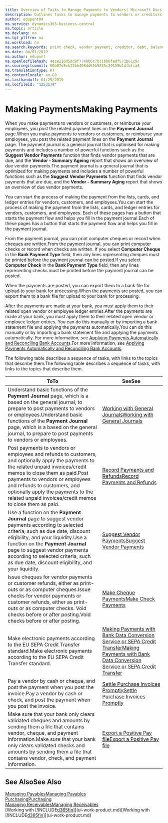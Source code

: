 ```yaml
---
title: Overview of Tasks to Manage Payments to Vendors| Microsoft Docs
description: Outlines tasks to manage payments to vendors or creditors, including posting payment lines and getting an overview of the balance due.
author: edupont04
ms.service: dynamics365-business-central
ms.topic: article
ms.devlang: na
ms.tgt_pltfrm: na
ms.workload: na
ms.search.keywords: print check, vendor payment, creditor, debt, balance due, AP
ms.date: 04/01/2019
ms.author: edupont
ms.openlocfilehash: 4ece210d5dd8f7748b6c7031bb0fedf571b61c9c
ms.sourcegitcommit: 60b87e5eb32bb408dd65b9855c29159b1dfbfca8
ms.translationtype: HT
ms.contentlocale: en-GB
ms.lasthandoff: 04/29/2019
ms.locfileid: "1253178"
---
```

# <a name="making-payments"></a><span data-ttu-id="122da-103">Making Payments</span><span class="sxs-lookup"><span data-stu-id="122da-103">Making Payments</span></span>

<span data-ttu-id="122da-104">When you make payments to vendors or customers, or reimburse your employees, you post the related payment lines on the **Payment Journal** page.</span><span class="sxs-lookup"><span data-stu-id="122da-104">When you make payments to vendors or customers, or reimburse your employees, you post the related payment lines on the **Payment Journal** page.</span></span> <span data-ttu-id="122da-105">The payment journal is a general journal that is optimised for making payments and includes a number of powerful functions such as the **Suggest Vendor Payments** function that finds vendor payments that are due, and the **Vendor - Summary Ageing** report that shows an overview of due vendor payments.</span><span class="sxs-lookup"><span data-stu-id="122da-105">The payment journal is a general journal that is optimized for making payments and includes a number of powerful functions such as the **Suggest Vendor Payments** function that finds vendor payments that are due, and the **Vendor - Summary Aging** report that shows an overview of due vendor payments.</span></span>  

<span data-ttu-id="122da-106">You can start the process of making the payment from the lists, cards, and ledger entries for vendors, customers, and employees.</span><span class="sxs-lookup"><span data-stu-id="122da-106">You can start the process of making the payment from the lists, cards, and ledger entries for vendors, customers, and employees.</span></span> <span data-ttu-id="122da-107">Each of these pages has a button that starts the payment flow and helps you fill in the payment journal.</span><span class="sxs-lookup"><span data-stu-id="122da-107">Each of these pages has a button that starts the payment flow and helps you fill in the payment journal.</span></span>  

<span data-ttu-id="122da-108">From the payment journal, you can print computer cheques or record when cheques are written.</span><span class="sxs-lookup"><span data-stu-id="122da-108">From the payment journal, you can print computer checks or record when checks are written.</span></span> <span data-ttu-id="122da-109">If you select **Computer Cheque** in the **Bank Payment Type** field, then any lines representing cheques must be printed before the payment journal can be posted.</span><span class="sxs-lookup"><span data-stu-id="122da-109">If you select **Computer Check** in the **Bank Payment Type** field, then any lines representing checks must be printed before the payment journal can be posted.</span></span>

<span data-ttu-id="122da-110">When the payments are posted, you can export them to a bank file for upload to your bank for processing.</span><span class="sxs-lookup"><span data-stu-id="122da-110">When the payments are posted, you can export them to a bank file for upload to your bank for processing.</span></span>

<span data-ttu-id="122da-111">After the payments are made at your bank, you must apply them to their related open vendor or employee ledger entries.</span><span class="sxs-lookup"><span data-stu-id="122da-111">After the payments are made at your bank, you must apply them to their related open vendor or employee ledger entries.</span></span> <span data-ttu-id="122da-112">You can do this manually or by importing a bank statement file and applying the payments automatically.</span><span class="sxs-lookup"><span data-stu-id="122da-112">You can do this manually or by importing a bank statement file and applying the payments automatically.</span></span> <span data-ttu-id="122da-113">For more information, see [Applying Payments Automatically and Reconciling Bank Accounts](receivables-apply-payments-auto-reconcile-bank-accounts.md).</span><span class="sxs-lookup"><span data-stu-id="122da-113">For more information, see [Applying Payments Automatically and Reconciling Bank Accounts](receivables-apply-payments-auto-reconcile-bank-accounts.md).</span></span>

<span data-ttu-id="122da-114">The following table describes a sequence of tasks, with links to the topics that describe them.</span><span class="sxs-lookup"><span data-stu-id="122da-114">The following table describes a sequence of tasks, with links to the topics that describe them.</span></span>

| <span data-ttu-id="122da-115">To</span><span class="sxs-lookup"><span data-stu-id="122da-115">To</span></span> | <span data-ttu-id="122da-116">See</span><span class="sxs-lookup"><span data-stu-id="122da-116">See</span></span> |
| --- | --- |
|<span data-ttu-id="122da-117">Understand basic functions of the **Payment Journal** page, which is a based on the general journal, to prepare to post payments to vendors or employees.</span><span class="sxs-lookup"><span data-stu-id="122da-117">Understand basic functions of the **Payment Journal** page, which is a based on the general journal, to prepare to post payments to vendors or employees.</span></span>|[<span data-ttu-id="122da-118">Working with General Journals</span><span class="sxs-lookup"><span data-stu-id="122da-118">Working with General Journals</span></span>](ui-work-general-journals.md)|
|<span data-ttu-id="122da-119">Post payments to vendors or employees and refunds to customers, and optionally apply the payments to the related unpaid invoices/credit memos to close them as paid.</span><span class="sxs-lookup"><span data-stu-id="122da-119">Post payments to vendors or employees and refunds to customers, and optionally apply the payments to the related unpaid invoices/credit memos to close them as paid.</span></span>|[<span data-ttu-id="122da-120">Record Payments and Refunds</span><span class="sxs-lookup"><span data-stu-id="122da-120">Record Payments and Refunds</span></span>](payables-how-post-payments-refunds.md)|
| <span data-ttu-id="122da-121">Use a function on the **Payment Journal** page to suggest vendor payments according to selected criteria, such as due date, discount eligibility, and your liquidity.</span><span class="sxs-lookup"><span data-stu-id="122da-121">Use a function on the **Payment Journal** page to suggest vendor payments according to selected criteria, such as due date, discount eligibility, and your liquidity.</span></span> |[<span data-ttu-id="122da-122">Suggest Vendor Payments</span><span class="sxs-lookup"><span data-stu-id="122da-122">Suggest Vendor Payments</span></span>](payables-how-suggest-vendor-payments.md) |
| <span data-ttu-id="122da-123">Issue cheques for vendor payments or customer refunds, either as print-outs or as computer cheques.</span><span class="sxs-lookup"><span data-stu-id="122da-123">Issue checks for vendor payments or customer refunds, either as print-outs or as computer checks.</span></span> <span data-ttu-id="122da-124">Void checks before or after posting.</span><span class="sxs-lookup"><span data-stu-id="122da-124">Void checks before or after posting.</span></span> |[<span data-ttu-id="122da-125">Make Cheque Payments</span><span class="sxs-lookup"><span data-stu-id="122da-125">Make Check Payments</span></span>](payables-how-work-checks.md) |
|<span data-ttu-id="122da-126">Make electronic payments according to the EU SEPA Credit Transfer standard.</span><span class="sxs-lookup"><span data-stu-id="122da-126">Make electronic payments according to the EU SEPA Credit Transfer standard.</span></span>|[<span data-ttu-id="122da-127">Making Payments with Bank Data Conversion Service or SEPA Credit Transfer</span><span class="sxs-lookup"><span data-stu-id="122da-127">Making Payments with Bank Data Conversion Service or SEPA Credit Transfer</span></span>](finance-make-payments-with-bank-data-conversion-service-or-sepa-credit-transfer.md)|
| <span data-ttu-id="122da-128">Pay a vendor by cash or cheque, and post the payment when you post the invoice.</span><span class="sxs-lookup"><span data-stu-id="122da-128">Pay a vendor by cash or check, and post the payment when you post the invoice.</span></span> |[<span data-ttu-id="122da-129">Settle Purchase Invoices Promptly</span><span class="sxs-lookup"><span data-stu-id="122da-129">Settle Purchase Invoices Promptly</span></span>](finance-how-to-settle-purchase-invoices-promptly.md) |
| <span data-ttu-id="122da-130">Make sure that your bank only clears validated cheques and amounts by sending them a file that contains vendor, cheque, and payment information.</span><span class="sxs-lookup"><span data-stu-id="122da-130">Make sure that your bank only clears validated checks and amounts by sending them a file that contains vendor, check, and payment information.</span></span> |[<span data-ttu-id="122da-131">Export a Positive Pay file</span><span class="sxs-lookup"><span data-stu-id="122da-131">Export a Positive Pay file</span></span>](finance-how-positive-pay.md) |

## <a name="see-also"></a><span data-ttu-id="122da-132">See Also</span><span class="sxs-lookup"><span data-stu-id="122da-132">See Also</span></span>
[<span data-ttu-id="122da-133">Managing Payables</span><span class="sxs-lookup"><span data-stu-id="122da-133">Managing Payables</span></span>](payables-manage-payables.md)  
[<span data-ttu-id="122da-134">Purchasing</span><span class="sxs-lookup"><span data-stu-id="122da-134">Purchasing</span></span>](purchasing-manage-purchasing.md)  
[<span data-ttu-id="122da-135">Managing Receivables</span><span class="sxs-lookup"><span data-stu-id="122da-135">Managing Receivables</span></span>](receivables-manage-receivables.md)  
<span data-ttu-id="122da-136">[Working with [!INCLUDE[d365fin](includes/d365fin_md.md)]](ui-work-product.md)</span><span class="sxs-lookup"><span data-stu-id="122da-136">[Working with [!INCLUDE[d365fin](includes/d365fin_md.md)]](ui-work-product.md)</span></span>  
